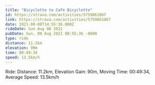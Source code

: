 ```yaml
---
title: "Bicyclette to Cafe Bicyclette"
id: https://strava.com/activities/5759861067
link: https://strava.com/activities/5759861067
date: 2021-08-08T14:55:36.000Z
rideDate: Sun Aug 08 2021
pubDate: Sun, 08 Aug 2021 08:55:36 -0600
type: ride
distance: 11.2km
elevation: 90m
time: 00:49:34
speed: 13.5km/h
---
```

Ride: Distance: 11.2km, Elevation Gain: 90m, Moving Time: 00:49:34, Average Speed: 13.5km/h